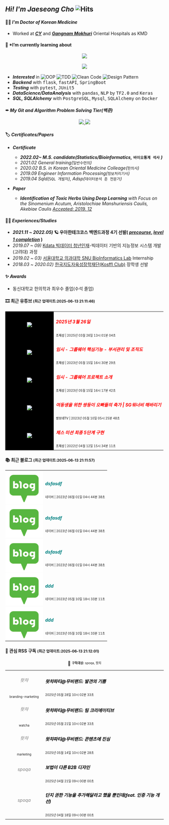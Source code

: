 <!-- 헤더 -->

[//]: # (![header]&#40;https://capsule-render.vercel.app/api?type=waving&color=f6ebe1&height=150&section=header&text=ReturnedStudent%20for%20Engineer&fontSize=50&fontColor=152447&desc=평범한%20한의사%20돌범의%20우아한%20엔지니어%20도전기&descAlignY=80&#41;)

<!-- <img src="https://media.giphy.com/media/hvRJCLFzcasrR4ia7z/giphy.gif" width="5px"> -->
## *Hi! I'm Jaeseong Cho* ![Hits](https://hits.seeyoufarm.com/api/count/incr/badge.svg?url=https%3A%2F%2Fis2js.github.io%2Fblog_raw&count_bg=152447&title_bg=f6ebe1&icon_color=%23E1DFDF&title=%EB%B0%A9%EB%AC%B8%EC%9E%90+%EC%88%98&edge_flat=false)


<!-- in  [`git`](https://blog.chojaeseong.com/categories/#git), `python3.8+`, (pytest), [`pyenv`](https://blog.chojaeseong.com/categories/#configuration) on `Wsl2` with `VScode` -->
#### 👨‍⚕️ *I'm Doctor of Korean Medicine*
- Worked at ***[CY](http://www.cyhani.com/)*** and ***[Gangnam Mokhuri](https://www.mokhuri.com/)*** Oriental Hospitals as KMD

#### 🌱 *I’m currently learning about 
<p align="center">
  <a href="https://skillicons.dev">
    <img src="https://skillicons.dev/icons?i=idea,vscode,github,docker,aws,gcp" />
  </a>
</p>
<p align="center">
  <a href="https://skillicons.dev">
    <img src="https://skillicons.dev/icons?i=python,flask,fastapi,django,java,spring,vue" />
  </a>
</p>

[//]: # (below with 2 based language ![Python]&#40;https://img.shields.io/badge/Python-%2320232a?style=flat&logo=python&color=152347&#41; and ![Java]&#40;https://img.shields.io/badge/Java-%2320232a.svg?style=flat&logo=java&logoColor=6DB33F&color=152347&#41;*)


- ***Interested*** in ![OOP](https://img.shields.io/badge/OOP-%2320232a.svg?style=flat&logo=SlickPic&logoColor=FFFFFF&color=152347) ![TDD](https://img.shields.io/badge/TDD-%2320232a.svg?style=flat&logo=FutureLearn&logoColor=FFFFFF&color=152347) ![Clean Code](https://img.shields.io/badge/CleanCode-%2320232a.svg?style=flat&logo=Textpattern&logoColor=FFFFFF&color=152347) ![Design Pattern](https://img.shields.io/badge/DesignPattern-%2320232a.svg?style=flat&logo=SlickPic&logoColor=FFFFFF&color=152347)
- ***Backend*** with <kbd>flask</kbd>, <kbd>fastAPI</kbd>, <kbd>SpringBoot</kbd>
- ***Testing*** with <kbd>pytest</kbd>, <kbd>JUnit5</kbd>
- ***DataScience/DataAnalysis*** with <kbd>pandas</kbd>, <kbd>NLP</kbd> by <kbd>TF2.0</kbd> and <kbd>Keras</kbd>
- ***SQL, SQLAlchemy*** with <kbd>PostgreSQL</kbd>, <kbd>Mysql</kbd>, <kbd>SQLAlchemy</kbd> on <kbd>Docker</kbd>

[//]: # (- ***My blog***)

[//]: # ()
[//]: # (  - *develop blog: https://blog.chojaeseong.com/ &#40;**~ing**&#41;*)

[//]: # ()
[//]: # (  - *datascience blog: https://nittaku.tistory.com &#40;closed, **누적방문자 300만 ↑**&#41;*)



#### ✒ *My Git and Algorithm Problem Solving Tier(백준)*

<p align="center">
  <a href="#">
    <img src="https://github-readme-stats.vercel.app/api?username=is2js&theme=graywhite&show_icons=true" height="150px">
  </a>
  <a href="#">
    <img src="http://mazassumnida.wtf/api/v2/generate_badge?boj=tingstyle1&cache=c" height="150px">
  </a>
</p>



#### 🏷 *Certificates/Papers*
- ***Certificate***
    - ***2022.02~ M.S. candidate(Statistics/Bioinformatics,*** **`바이오통계 석사`** ***)***
    - *2021.02 General training(*`일반수련의`*)*
    - *2020.02 B.S. in Korean Oriental Medicine Colleage(*`한의사`*)*
    - *2019.09 Engineer Information Processing(*`정보처리기사`*)*
    - *2019.04 Sqld(*`SQL 개발자`*), Adsp(*`데이터분석 준 전문가`*)*
    
- ***Paper***
    - ***Identification of Toxic Herbs Using Deep Learning** with Focus on the Sinomenium Acutum, Aristolochiae Manshuriensis Caulis, Akebiae Caulis [Accepted: 2019. 12](https://www.mdpi.com/2076-3417/9/24/5456)*
#### 🚴‍♂️ *Experiences/Studies* 
<!-- - *2021.09 ~ 11)* 🦁 [멋쟁이사자처럼](https://projectlion.io/courses/technology/naver) X Ncloud and Clova를 활용한 인공지능 서비스 과정-[수료증](https://raw.githubusercontent.com/is3js/screenshots/main/image-20211104162738975.png) -->
<!-- - **Experience** -->
- ***2021.11 ~ 2022.05)* 🪐 우아한테크코스 백엔드과정 4기 선발( [*precourse*](https://github.com/is2js/woowa_precourse), [*level 1 completion*](https://raw.githubusercontent.com/is2js/screenshots/main/20220525102303.png) )**
- *2019.07 ~ 09)* [Kdata 빅데이터 청년인재](https://dataonair.or.kr/bigjob/)-빅데이터 기반의 지능정보 시스템 개발(고려대) 과정
- *2019.02 ~ 03)* [서울대학교 의과대학 SNU BioInformatics Lab](http://www.snubi.org/) Internship
- *2018.03 ~ 2020.02)* [한국지도자육성장학재단(Kosffl Club)](https://www.kosffl.or.kr/) 장학생 선발
<!-- - *2018.12)* 대한한의학회 한의대 미래인재육성 프로젝트(포스터 발표대회) 대상 수상-[기사](https://www.akomnews.com/bbs/board.php?bo_table=news&wr_id=27990)  -->
<!-- - *2011.08 ~ 2013.05)* 💪 육군 병장 제대(보직: 작전병, Don't need mouse to me) -->
<!-- - 2017.12~2018.1) 한의IT기업 한의플래닛 Intern -->
<!--     - 2017 ) 한의대생들을 위한 근육(MPS)침 ANDROID앱 개발 - [Google PlayStore](https://play.google.com/store/apps/details?id=org.dshani.cho.MPS_FLEX_1122notice&hl=ko&gl=US)
    - 🤏 실사용 한의대생 500명이상, 1000+ 다운로드 MPS앱 [뉴스기사](https://www.mjmedi.com/news/articleView.html?idxno=33999) -->

#### ✨ *Awards*
- 동신대학교 한의학과 최우수 졸업(수석 졸업)
<!-- - 대한한의학회 한의대 미래인재육성 프로젝트 장학생(대상)
- 빅데이터 청년인재 전체 장려상(고려대내 2위)
- 동신대학교 창업동아리 경진대회 최우수상(1위) -->



[//]: # (<!-- 연락처 -->)

[//]: # (<h2 align="center">👋 Contanct Me!  </h2>)

[//]: # ()
[//]: # (<!-- <p align="center">)

[//]: # (    <a href="mailto:tingstyle1@gmail.com"><img src="https://img.shields.io/badge/Gmail-d14836?style=flat-square&logo=Gmail&logoColor=white&link=tingstyle1@gmail.com"/></a>&nbsp)

[//]: # (    <a href="https://www.facebook.com/realtingstyle"><img src="https://img.shields.io/badge/Facebook-1877F2?style=flat-square&logo=facebook&logoColor=white"/></a>)

[//]: # (    <a href="https://www.github.com/is2js"><img src="https://img.shields.io/badge/GitHub-100000?style=flat-square&logo=github&logoColor=white"/></a>)

[//]: # (</p> -->)

[//]: # ()
[//]: # (<p align="center">)

[//]: # (  <a href="mailto:tingstyle1@gmail.com")

[//]: # (    ><img)

[//]: # (      src="https://img.shields.io/badge/tingstyle1@gmail.com-d14836?style=flat-square&logo=Gmail&logoColor=white&link=tingstyle1@gmail.com")

[//]: # (  /></a>)

[//]: # (  <a href="https://www.facebook.com/realtingstyle")

[//]: # (    ><img)

[//]: # (      src="https://img.shields.io/badge/Facebook.com/realstyle-1877F2?style=flat-square&logo=facebook&logoColor=white")

[//]: # (  /></a>)

[//]: # (  <a href="https://www.github.com/is2js")

[//]: # (    ><img)

[//]: # (      src="https://img.shields.io/badge/GitHub.com/is2js-100000?style=flat-square&logo=github&logoColor=white")

[//]: # (  /></a>)

[//]: # (</p>)

#### 🎞 최근 유튜브 <small>(최근 업데이트:2025-06-13 21:11:46)</small>    
<!-- START -->
<div align="center">
    <table>
        <tr>
            <td align="center" width="140px" style="background:black;" style="padding:0;">
                <a href="https://www.youtube.com/watch?v=5P9bZCHE-iE">
                    <img width="140px" src="https://i2.ytimg.com/vi/5P9bZCHE-iE/hqdefault.jpg" style="margin:0;">
                </a>
            </td>
            <td>
                <h5>
                    <a href="https://www.youtube.com/watch?v=5P9bZCHE-iE" style="color:red;text-decoration: none;">
                        2025년 3월 26일
                    </a>
                </h5>
                <sup><sub><span style="color:black">조재성 | </span>2025년 03월 26일 13시 01분 04초</sub></sup>
            </td>
        </tr>
        <tr>
            <td align="center" width="140px" style="background:black;" style="padding:0;">
                <a href="https://www.youtube.com/watch?v=FoiRAZSHKUI">
                    <img width="140px" src="https://i3.ytimg.com/vi/FoiRAZSHKUI/hqdefault.jpg" style="margin:0;">
                </a>
            </td>
            <td>
                <h5>
                    <a href="https://www.youtube.com/watch?v=FoiRAZSHKUI" style="color:red;text-decoration: none;">
                        임시 - 그룹웨어 핵심기능 - 부서관리 및 조직도
                    </a>
                </h5>
                <sup><sub><span style="color:black">조재성 | </span>2023년 05월 15일 16시 30분 29초</sub></sup>
            </td>
        </tr>
        <tr>
            <td align="center" width="140px" style="background:black;" style="padding:0;">
                <a href="https://www.youtube.com/watch?v=P_06Nvmunrk">
                    <img width="140px" src="https://i1.ytimg.com/vi/P_06Nvmunrk/hqdefault.jpg" style="margin:0;">
                </a>
            </td>
            <td>
                <h5>
                    <a href="https://www.youtube.com/watch?v=P_06Nvmunrk" style="color:red;text-decoration: none;">
                        임시 - 그룹웨어 프로젝트 소개
                    </a>
                </h5>
                <sup><sub><span style="color:black">조재성 | </span>2023년 05월 15일 16시 17분 42초</sub></sup>
            </td>
        </tr>
        <tr>
            <td align="center" width="140px" style="background:black;" style="padding:0;">
                <a href="https://www.youtube.com/watch?v=1j3wGl06pUs">
                    <img width="140px" src="https://i2.ytimg.com/vi/1j3wGl06pUs/hqdefault.jpg" style="margin:0;">
                </a>
            </td>
            <td>
                <h5>
                    <a href="https://www.youtube.com/watch?v=1j3wGl06pUs" style="color:red;text-decoration: none;">
                        여동생을 위한 쌍둥이 오빠들의 축가 | SG워너비 해바리기
                    </a>
                </h5>
                <sup><sub><span style="color:black">쌍보네TV | </span>2023년 05월 10일 05시 25분 48초</sub></sup>
            </td>
        </tr>
        <tr>
            <td align="center" width="140px" style="background:black;" style="padding:0;">
                <a href="https://www.youtube.com/watch?v=7NER1ikd8AU">
                    <img width="140px" src="https://i4.ytimg.com/vi/7NER1ikd8AU/hqdefault.jpg" style="margin:0;">
                </a>
            </td>
            <td>
                <h5>
                    <a href="https://www.youtube.com/watch?v=7NER1ikd8AU" style="color:red;text-decoration: none;">
                        체스 미션 최종 5단계 구현
                    </a>
                </h5>
                <sup><sub><span style="color:black">조재성 | </span>2022년 04월 12일 15시 34분 11초</sub></sup>
            </td>
        </tr>
    </table>
</div>
<!-- END -->

#### 📚 최근 블로그 <small>(최근 업데이트:2025-06-13 21:11:57)</small>    
<!-- START -->
<div align="center">
    <table>
        <tr>
            <td align="center" width="120px" style="padding:0;">
                <a href="https://blog.naver.com/is2js/223117137300">
                    <img width="120px" src="./rss_sources/images/naver.png" style="margin:0;" alt="empty">
                </a>
            </td>
            <td>
                <h5>
                    <a href="https://blog.naver.com/is2js/223117137300" style="color:teal;text-decoration: none;">
                        dsfasdf
                    </a>
                </h5>
                <sup><sub>네이버 | 2023년 06월 01일 04시 44분 38초</sub></sup>
            </td>
        </tr>
        <tr>
            <td align="center" width="120px" style="padding:0;">
                <a href="https://blog.naver.com/is2js/223117137300?fromRss=true">
                    <img width="120px" src="./rss_sources/images/naver.png" style="margin:0;" alt="empty">
                </a>
            </td>
            <td>
                <h5>
                    <a href="https://blog.naver.com/is2js/223117137300?fromRss=true" style="color:teal;text-decoration: none;">
                        dsfasdf
                    </a>
                </h5>
                <sup><sub>네이버 | 2023년 06월 01일 04시 44분 38초</sub></sup>
            </td>
        </tr>
        <tr>
            <td align="center" width="120px" style="padding:0;">
                <a href="https://blog.naver.com/is2js/223117137300?fromRss=true&trackingCode=rss">
                    <img width="120px" src="./rss_sources/images/naver.png" style="margin:0;" alt="empty">
                </a>
            </td>
            <td>
                <h5>
                    <a href="https://blog.naver.com/is2js/223117137300?fromRss=true&trackingCode=rss" style="color:teal;text-decoration: none;">
                        dsfasdf
                    </a>
                </h5>
                <sup><sub>네이버 | 2023년 06월 01일 04시 44분 38초</sub></sup>
            </td>
        </tr>
        <tr>
            <td align="center" width="120px" style="padding:0;">
                <a href="https://blog.naver.com/is2js/223098522367">
                    <img width="120px" src="./rss_sources/images/naver.png" style="margin:0;" alt="empty">
                </a>
            </td>
            <td>
                <h5>
                    <a href="https://blog.naver.com/is2js/223098522367" style="color:teal;text-decoration: none;">
                        ddd
                    </a>
                </h5>
                <sup><sub>네이버 | 2023년 05월 10일 18시 33분 11초</sub></sup>
            </td>
        </tr>
        <tr>
            <td align="center" width="120px" style="padding:0;">
                <a href="https://blog.naver.com/is2js/223098522367?fromRss=true">
                    <img width="120px" src="./rss_sources/images/naver.png" style="margin:0;" alt="empty">
                </a>
            </td>
            <td>
                <h5>
                    <a href="https://blog.naver.com/is2js/223098522367?fromRss=true" style="color:teal;text-decoration: none;">
                        ddd
                    </a>
                </h5>
                <sup><sub>네이버 | 2023년 05월 10일 18시 33분 11초</sub></sup>
            </td>
        </tr>
    </table>
</div>
<!-- END -->

#### 📆 관심 RSS 구독 <small>(최근 업데이트:2025-06-13 21:12:01)</small>    
<!-- START -->
<div align="center">
    📢 <sup><sub><strong>구독대상:</strong> spoqa, 왓챠</sub></sup>
</div>
<div align="center">
    <table>
        <tr>
            <td align="center" width="120px" style="padding:0;">
                <h6>
                    <a href="https://watcha.com/" style="color:grey;text-decoration: none;">
                        왓챠
                    </a>
                </h6>
                <sup><sub>branding-marketing</sub></sup>
            </td>
            <td>
                <h5>
                    <a href="https://medium.com/watcha/%EC%99%93%EC%B1%A0%ED%8C%8C%ED%8B%B0-%EB%AC%B4%EB%B9%84%EB%9E%9C%EB%93%9C-%EB%B0%9C%EA%B2%AC%EC%9D%98-%EA%B8%B0%EC%81%A8-8a78ea1f86a2?source=rss----bd1678892a27---4" style="color:black;text-decoration: none;">
                        왓챠파티@무비랜드: 발견의 기쁨
                    </a>
                </h5>
                <sup><sub>2025년 05월 28일 10시 02분 33초</sub></sup>
            </td>
        </tr>
        <tr>
            <td align="center" width="120px" style="padding:0;">
                <h6>
                    <a href="https://watcha.com/" style="color:grey;text-decoration: none;">
                        왓챠
                    </a>
                </h6>
                <sup><sub>watcha</sub></sup>
            </td>
            <td>
                <h5>
                    <a href="https://medium.com/watcha/%EC%99%93%EC%B1%A0%ED%8C%8C%ED%8B%B0-%EB%AC%B4%EB%B9%84%EB%9E%9C%EB%93%9C-%ED%8C%80-%ED%81%AC%EB%A6%AC%EC%97%90%EC%9D%B4%ED%8B%B0%EB%B8%8C-5ae2b8514e41?source=rss----bd1678892a27---4" style="color:black;text-decoration: none;">
                        왓챠파티@무비랜드: 팀 크리에이티브
                    </a>
                </h5>
                <sup><sub>2025년 05월 21일 10시 02분 33초</sub></sup>
            </td>
        </tr>
        <tr>
            <td align="center" width="120px" style="padding:0;">
                <h6>
                    <a href="https://watcha.com/" style="color:grey;text-decoration: none;">
                        왓챠
                    </a>
                </h6>
                <sup><sub>marketing</sub></sup>
            </td>
            <td>
                <h5>
                    <a href="https://medium.com/watcha/%EC%99%93%EC%B1%A0%ED%8C%8C%ED%8B%B0-%EB%AC%B4%EB%B9%84%EB%9E%9C%EB%93%9C-%EC%BD%98%ED%85%90%EC%B8%A0%EC%97%90-%EC%A7%84%EC%8B%AC-6b66e905af8a?source=rss----bd1678892a27---4" style="color:black;text-decoration: none;">
                        왓챠파티@무비랜드: 콘텐츠에 진심
                    </a>
                </h5>
                <sup><sub>2025년 05월 14일 10시 02분 28초</sub></sup>
            </td>
        </tr>
        <tr>
            <td align="center" width="120px" style="padding:0;">
                <h6>
                    <a href="https://spoqa.github.io/" style="color:grey;text-decoration: none;">
                        spoqa
                    </a>
                </h6>
                <sup><sub></sub></sup>
            </td>
            <td>
                <h5>
                    <a href="https://spoqa.github.io/2025/04/21/b2b-design.html" style="color:black;text-decoration: none;">
                        보법이 다른 B2B 디자인
                    </a>
                </h5>
                <sup><sub>2025년 04월 21일 09시 00분 00초</sub></sup>
            </td>
        </tr>
        <tr>
            <td align="center" width="120px" style="padding:0;">
                <h6>
                    <a href="https://spoqa.github.io/" style="color:grey;text-decoration: none;">
                        spoqa
                    </a>
                </h6>
                <sup><sub></sub></sup>
            </td>
            <td>
                <h5>
                    <a href="https://spoqa.github.io/2025/04/18/improve-auth.html" style="color:black;text-decoration: none;">
                        단지 권한 기능을 추가해달라고 했을 뿐인데(feat. 인증 기능 개선)
                    </a>
                </h5>
                <sup><sub>2025년 04월 18일 09시 00분 00초</sub></sup>
            </td>
        </tr>
    </table>
</div>
<!-- END -->

